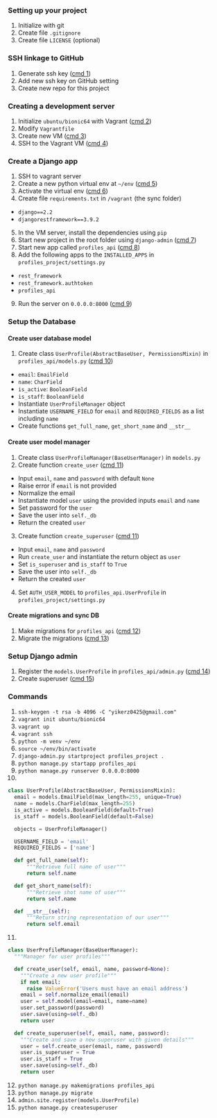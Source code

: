 ### Setting up your project

1. Initialize with git
2. Create file `.gitignore`
3. Create file `LICENSE` (optional)

### SSH linkage to GitHub

1. Generate ssh key ([cmd 1](#commands))
2. Add new ssh key on GitHub setting
3. Create new repo for this project

### Creating a development server

1. Initialize `ubuntu/bionic64` with Vagrant ([cmd 2](#commands))
2. Modify `Vagrantfile`
3. Create new VM ([cmd 3](#commands))
4. SSH to the Vagrant VM ([cmd 4](#commands))

### Create a Django app

1. SSH to vagrant server
2. Create a new python virtual env at `~/env` ([cmd 5](#commands))
3. Activate the virtual env ([cmd 6](#commands))
4. Create file `requirements.txt` in `/vagrant` (the sync folder)

- `django==2.2`
- `djangorestframework==3.9.2`

5. In the VM server, install the dependencies using `pip`
6. Start new project in the root folder using `django-admin` ([cmd 7](#commands))
7. Start new app called `profiles_api` ([cmd 8](#commands))
8. Add the following apps to the `INSTALLED_APPS` in `profiles_project/settings.py`

- `rest_framework`
- `rest_framework.authtoken`
- `profiles_api`

9. Run the server on `0.0.0.0:8000` ([cmd 9](#commands))

### Setup the Database

#### Create user database model

1. Create class `UserProfile(AbstractBaseUser, PermissionsMixin)` in `profiles_api/models.py` ([cmd 10](#commands))

- `email`: `EmailField`
- `name`: `CharField`
- `is_active`: `BooleanField`
- `is_staff`: `BooleanField`
- Instantiate `UserProfileManager` object
- Instantiate `USERNAME_FIELD` for `email` and `REQUIRED_FIELDS` as a list including `name`
- Create functions `get_full_name`, `get_short_name` and `__str__`

#### Create user model manager

1. Create class `UserProfileManager(BaseUserManager)` in `models.py`
2. Create function `create_user` ([cmd 11](#commands))

- Input `email`, `name` and `password` with default `None`
- Raise error if `email` is not provided
- Normalize the email
- Instantiate model `user` using the provided inputs `email` and `name`
- Set password for the `user`
- Save the user into `self._db`
- Return the created `user`

3. Create function `create_superuser` ([cmd 11](#commands))

- Input `email`, `name` and `password`
- Run `create_user` and instantiate the return object as `user`
- Set `is_superuser` and `is_staff` to `True`
- Save the user into `self._db`
- Return the created `user`

4. Set `AUTH_USER_MODEL` to `profiles_api.UserProfile` in `profiles_project/settings.py`

#### Create migrations and sync DB

1. Make migrations for `profiles_api` ([cmd 12](#commands))
2. Migrate the migrations ([cmd 13](#commands))

### Setup Django admin

1. Register the `models.UserProfile` in `profiles_api/admin.py` ([cmd 14](#commands))
2. Create superuser ([cmd 15](#commands))

### Commands

1. `ssh-keygen -t rsa -b 4096 -C "yikerz0425@gmail.com"`
2. `vagrant init ubuntu/bionic64`
3. `vagrant up`
4. `vagrant ssh`
5. `python -m venv ~/env`
6. `source ~/env/bin/activate`
7. `django-admin.py startproject profiles_project .`
8. `python manage.py startapp profiles_api`
9. `python manage.py runserver 0.0.0.0:8000`
10.

```python
class UserProfile(AbstractBaseUser, PermissionsMixin):
  email = models.EmailField(max_length=255, unique=True)
  name = models.CharField(max_length=255)
  is_active = models.BooleanField(default=True)
  is_staff = models.BooleanField(default=False)

  objects = UserProfileManager()

  USERNAME_FIELD = 'email'
  REQUIRED_FIELDS = ['name']

  def get_full_name(self):
      """Retrieve full name of user"""
      return self.name

  def get_short_name(self):
      """Retrieve shot name of user"""
      return self.name

  def __str__(self):
      """Return string representation of our user"""
      return self.email
```

11.

```python
class UserProfileManager(BaseUserManager):
  """Manager for user profiles"""

  def create_user(self, email, name, password=None):
    """Create a new user profile"""
    if not email:
      raise ValueError('Users must have an email address')
    email = self.normalize_email(email)
    user = self.model(email=email, name=name)
    user.set_password(password)
    user.save(using=self._db)
    return user

  def create_superuser(self, email, name, password):
    """Create and save a new superuser with given details"""
    user = self.create_user(email, name, password)
    user.is_superuser = True
    user.is_staff = True
    user.save(using=self._db)
    return user
```

12. `python manage.py makemigrations profiles_api`
13. `python manage.py migrate`
14. `admin.site.register(models.UserProfile)`
15. `python manage.py createsuperuser`
